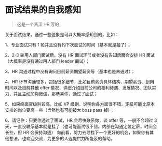 # 面试结果的自我感知

> 这是一个资深 HR 写的

关于面试结果，通过一些迹象是可以大概率感知到的，比如：

1、专业面试只有 1 轮并且没有约下次面试的时间（基本就是挂了）；

2、2-3 轮用人部门面试后，没有 HR 面试环节或者没有告知后面会安排 HR 面试（大概率是没有通过用人部门 leader 面试）；

3、HR 沟通过程中没有询问目前薪资期望薪资等（基本也是未通过）；

4、HR 环节沟通较多，包括很多细节，比如目前薪资具体结构、期望薪资、到岗时间以及目前其他 offer 情况，详细介绍目前公司的福利待遇、发展情况、团队实力、并且主动加你微信，那恭喜你，通过了面试；

5、如果终面官级别较高，比如 VP 级别，说明你各方面很不错，定级可能比原本安排的岗位要高一些（当然也有可能被大 boss pass 掉）；

6、请记住：只要你通过了面试，HR 会尽快联系你，谈 offer 等，一般不会超过 3 天，一直没联系基本就是挂了（也可能面试很不错，内部在沟通定位定薪，时间会长些，但 HR 会保持沟通）
向前看，努力去寻找下一个更好的机会，如果你有其他想法，也欢迎交流，为更多的人选提供力所能及的帮助。
